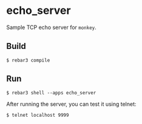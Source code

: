 echo_server
===========

Sample TCP echo server for `monkey`.

Build
-----

    $ rebar3 compile

Run
---

    $ rebar3 shell --apps echo_server

After running the server, you can test it using telnet:

    $ telnet localhost 9999
